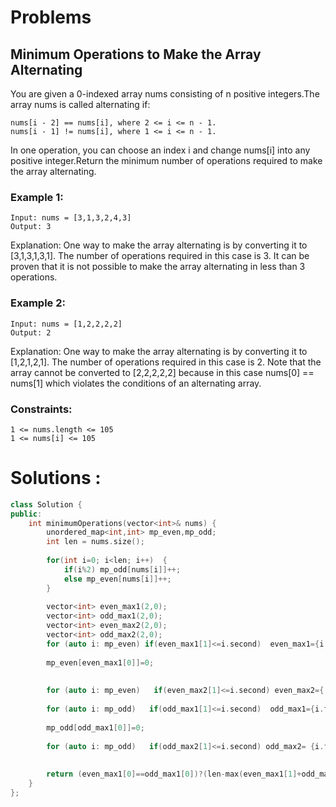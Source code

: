 # Problems
## Minimum Operations to Make the Array Alternating

You are given a 0-indexed array nums consisting of n positive integers.The array nums is called alternating if:

    nums[i - 2] == nums[i], where 2 <= i <= n - 1.
    nums[i - 1] != nums[i], where 1 <= i <= n - 1.

In one operation, you can choose an index i and change nums[i] into any positive integer.Return the minimum number of operations required to make the array alternating.

 

### Example 1:

    Input: nums = [3,1,3,2,4,3]
    Output: 3
Explanation:
One way to make the array alternating is by converting it to [3,1,3,1,3,1].
The number of operations required in this case is 3.
It can be proven that it is not possible to make the array alternating in less than 3 operations. 

### Example 2:

    Input: nums = [1,2,2,2,2]
    Output: 2
Explanation:
One way to make the array alternating is by converting it to [1,2,1,2,1].
The number of operations required in this case is 2.
Note that the array cannot be converted to [2,2,2,2,2] because in this case nums[0] == nums[1] which violates the conditions of an alternating array.


### Constraints:

    1 <= nums.length <= 105
    1 <= nums[i] <= 105

# Solutions :

```cpp
class Solution {
public:
    int minimumOperations(vector<int>& nums) {
        unordered_map<int,int> mp_even,mp_odd;
        int len = nums.size();
        
        for(int i=0; i<len; i++)  {
            if(i%2) mp_odd[nums[i]]++;
            else mp_even[nums[i]]++;
        }
        
        vector<int> even_max1(2,0);
        vector<int> odd_max1(2,0);
        vector<int> even_max2(2,0);
        vector<int> odd_max2(2,0);
        for (auto i: mp_even) if(even_max1[1]<=i.second)  even_max1={i.first, i.second}; 
                              
        mp_even[even_max1[0]]=0;
        
        
        for (auto i: mp_even)   if(even_max2[1]<=i.second) even_max2={ i.first,i.second };
        
        for (auto i: mp_odd)   if(odd_max1[1]<=i.second)  odd_max1={i.first, i.second}; 
        
        mp_odd[odd_max1[0]]=0;
        
        for (auto i: mp_odd)   if(odd_max2[1]<=i.second) odd_max2= {i.first,i.second} ;  
        
        
        return (even_max1[0]==odd_max1[0])?(len-max(even_max1[1]+odd_max2[1],even_max2[1]+odd_max1[1])):(len-even_max1[1]-odd_max1[1]);
    }
};
```